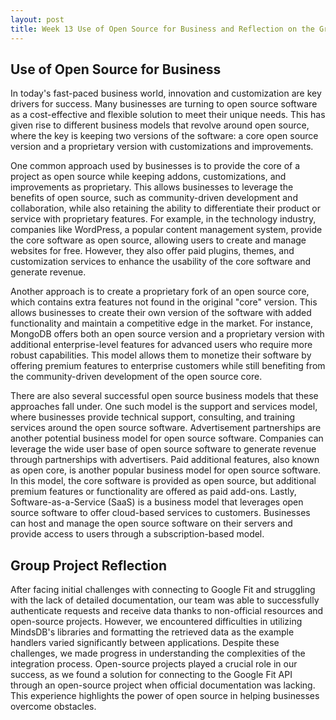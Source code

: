 ```yaml
---
layout: post
title: Week 13 Use of Open Source for Business and Reflection on the Group Project
---
```



## Use of Open Source for Business
In today's fast-paced business world, innovation and customization are key drivers for success. Many businesses are turning to open source software as a cost-effective and flexible solution to meet their unique needs. This has given rise to different business models that revolve around open source, where the key is keeping two versions of the software: a core open source version and a proprietary version with customizations and improvements.
<!--more-->

One common approach used by businesses is to provide the core of a project as open source while keeping addons, customizations, and improvements as proprietary. This allows businesses to leverage the benefits of open source, such as community-driven development and collaboration, while also retaining the ability to differentiate their product or service with proprietary features. For example, in the technology industry, companies like WordPress, a popular content management system, provide the core software as open source, allowing users to create and manage websites for free. However, they also offer paid plugins, themes, and customization services to enhance the usability of the core software and generate revenue.

Another approach is to create a proprietary fork of an open source core, which contains extra features not found in the original "core" version. This allows businesses to create their own version of the software with added functionality and maintain a competitive edge in the market. For instance, MongoDB offers both an open source version and a proprietary version with additional enterprise-level features for advanced users who require more robust capabilities. This model allows them to monetize their software by offering premium features to enterprise customers while still benefiting from the community-driven development of the open source core.

There are also several successful open source business models that these approaches fall under. One such model is the support and services model, where businesses provide technical support, consulting, and training services around the open source software. Advertisement partnerships are another potential business model for open source software. Companies can leverage the wide user base of open source software to generate revenue through partnerships with advertisers. Paid additional features, also known as open core, is another popular business model for open source software. In this model, the core software is provided as open source, but additional premium features or functionality are offered as paid add-ons. Lastly, Software-as-a-Service (SaaS) is a business model that leverages open source software to offer cloud-based services to customers. Businesses can host and manage the open source software on their servers and provide access to users through a subscription-based model.


## Group Project Reflection
After facing initial challenges with connecting to Google Fit and struggling with the lack of detailed documentation, our team was able to successfully authenticate requests and receive data thanks to non-official resources and open-source projects. However, we encountered difficulties in utilizing MindsDB's libraries and formatting the retrieved data as the example handlers varied significantly between applications. Despite these challenges, we made progress in understanding the complexities of the integration process. Open-source projects played a crucial role in our success, as we found a solution for connecting to the Google Fit API through an open-source project when official documentation was lacking. This experience highlights the power of open source in helping businesses overcome obstacles.